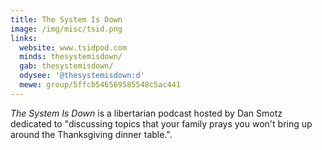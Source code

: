 ```yaml
---
title: The System Is Down
image: /img/misc/tsid.png
links:
  website: www.tsidpod.com
  minds: thesystemisdown/
  gab: thesystemisdown/
  odysee: '@thesystemisdown:d'
  mewe: group/5ffcb546569585548c5ac441
---
```


_The System Is Down_ is a libertarian podcast hosted by Dan Smotz dedicated to
"discussing topics that your family prays you won't bring up around the
Thanksgiving dinner table.".
